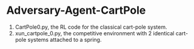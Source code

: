 # Adversary-Agent-CartPole

1. CartPole0.py, the RL code for the classical cart-pole system. 
2. xun_cartpole_0.py, the competitive environment with 2 identical cart-pole systems attached to a spring. 
